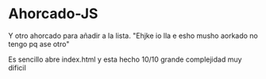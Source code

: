 # Ahorcado-JS
Y otro ahorcado para añadir a la lista. "Ehjke io lla e esho musho aorkado no tengo pq ase otro"

Es sencillo abre index.html y esta hecho 10/10 grande complejidad muy dificil
